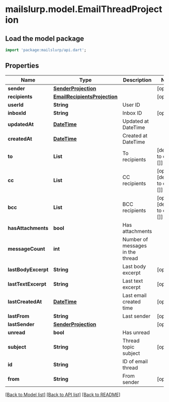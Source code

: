 # mailslurp.model.EmailThreadProjection

## Load the model package
```dart
import 'package:mailslurp/api.dart';
```

## Properties
Name | Type | Description | Notes
------------ | ------------- | ------------- | -------------
**sender** | [**SenderProjection**](SenderProjection) |  | [optional] 
**recipients** | [**EmailRecipientsProjection**](EmailRecipientsProjection) |  | [optional] 
**userId** | **String** | User ID | 
**inboxId** | **String** | Inbox ID | [optional] 
**updatedAt** | [**DateTime**](DateTime) | Updated at DateTime | 
**createdAt** | [**DateTime**](DateTime) | Created at DateTime | 
**to** | **List<String>** | To recipients | [default to const []]
**cc** | **List<String>** | CC recipients | [optional] [default to const []]
**bcc** | **List<String>** | BCC recipients | [optional] [default to const []]
**hasAttachments** | **bool** | Has attachments | 
**messageCount** | **int** | Number of messages in the thread | 
**lastBodyExcerpt** | **String** | Last body excerpt | [optional] 
**lastTextExcerpt** | **String** | Last text excerpt | [optional] 
**lastCreatedAt** | [**DateTime**](DateTime) | Last email created time | [optional] 
**lastFrom** | **String** | Last sender | [optional] 
**lastSender** | [**SenderProjection**](SenderProjection) |  | [optional] 
**unread** | **bool** | Has unread | 
**subject** | **String** | Thread topic subject | [optional] 
**id** | **String** | ID of email thread | 
**from** | **String** | From sender | [optional] 

[[Back to Model list]](../README#documentation-for-models) [[Back to API list]](../README#documentation-for-api-endpoints) [[Back to README]](../README)


